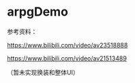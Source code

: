 # arpgDemo


参考资料：

https://www.bilibili.com/video/av23518888

https://www.bilibili.com/video/av21513489

（暂未实现换装和整体UI）
